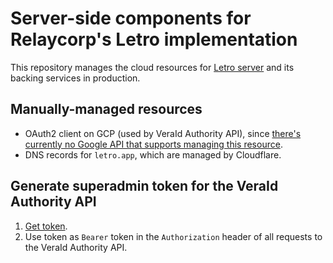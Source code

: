 # Server-side components for Relaycorp's Letro implementation

This repository manages the cloud resources for [Letro server](https://docs.relaycorp.tech/letro-server/) and its backing services in production.

## Manually-managed resources

- OAuth2 client on GCP (used by VeraId Authority API), since [there's currently no Google API that supports managing this resource](https://issuetracker.google.com/issues/116182848).
- DNS records for `letro.app`, which are managed by Cloudflare.

## Generate superadmin token for the VeraId Authority API

1. [Get token](https://accounts.google.com/o/oauth2/v2/auth?client_id=1053273447752-rtiji7vtdj0b2rd6lpu3dhmglp27qbjf.apps.googleusercontent.com&redirect_uri=https://jwt.io&response_type=id_token&scope=https://www.googleapis.com/auth/userinfo.profile%20https://www.googleapis.com/auth/userinfo.email&nonce=RANDOM_STRING).
2. Use token as `Bearer` token in the `Authorization` header of all requests to the VeraId Authority API.
